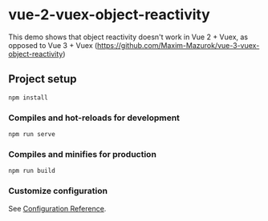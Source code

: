 # vue-2-vuex-object-reactivity

This demo shows that object reactivity doesn't work in Vue 2 + Vuex, as opposed to Vue 3 + Vuex (https://github.com/Maxim-Mazurok/vue-3-vuex-object-reactivity)

## Project setup

```
npm install
```

### Compiles and hot-reloads for development

```
npm run serve
```

### Compiles and minifies for production

```
npm run build
```

### Customize configuration

See [Configuration Reference](https://cli.vuejs.org/config/).
